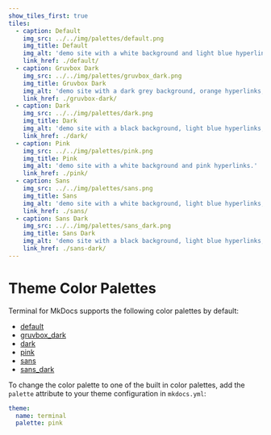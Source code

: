 ```yaml
---
show_tiles_first: true
tiles:
  - caption: Default
    img_src: ../../img/palettes/default.png
    img_title: Default
    img_alt: 'demo site with a white background and light blue hyperlinks.'
    link_href: ./default/
  - caption: Gruvbox Dark
    img_src: ../../img/palettes/gruvbox_dark.png
    img_title: Gruvbox Dark
    img_alt: 'demo site with a dark grey background, orange hyperlinks, and light yellow text.'
    link_href: ./gruvbox-dark/
  - caption: Dark
    img_src: ../../img/palettes/dark.png
    img_title: Dark
    img_alt: 'demo site with a black background, light blue hyperlinks, and white text.'
    link_href: ./dark/    
  - caption: Pink
    img_src: ../../img/palettes/pink.png
    img_title: Pink
    img_alt: 'demo site with a white background and pink hyperlinks.'
    link_href: ./pink/        
  - caption: Sans
    img_src: ../../img/palettes/sans.png
    img_title: Sans
    img_alt: 'demo site with a white background, light blue hyperlinks, and sans font.'
    link_href: ./sans/    
  - caption: Sans Dark
    img_src: ../../img/palettes/sans_dark.png
    img_title: Sans Dark
    img_alt: 'demo site with a black background, light blue hyperlinks, and white text in sans font.'
    link_href: ./sans-dark/            
---
```

# Theme Color Palettes
Terminal for MkDocs supports the following color palettes by default:

  - [default](default.md)
  - [gruvbox_dark](gruvbox-dark.md)
  - [dark](dark.md)
  - [pink](pink.md)
  - [sans](sans.md)
  - [sans_dark](sans-dark.md)

To change the color palette to one of the built in color palettes, add the `palette` attribute to your theme configuration in `mkdocs.yml`:

```yaml
theme:
  name: terminal
  palette: pink
```

